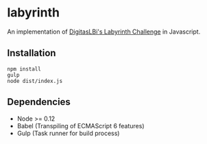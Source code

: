 # labyrinth

An implementation of [DigitasLBi's Labyrinth Challenge](http://labyrinth.digitaslbi.com) in Javascript.

## Installation ##

```
npm install
gulp
node dist/index.js
```

## Dependencies ##
 - Node >= 0.12 
 - Babel (Transpiling of ECMAScript 6 features)
 - Gulp (Task runner for build process)
